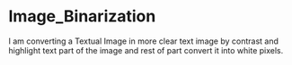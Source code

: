 # Image_Binarization
I am converting a Textual Image in more clear text image by contrast and highlight text part of the image and rest of part convert it into white pixels.

